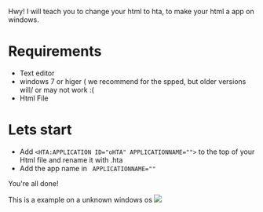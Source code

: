Hwy! I will teach you to change your html to hta, to make your html a app on windows.

# Requirements

- Text editor
- windows 7 or higer ( we recommend for the spped, but older versions will/ or may not work :(
- Html File

# Lets start

- Add ```<HTA:APPLICATION ID="oHTA" APPLICATIONNAME="">``` to  the top of your Html file and rename it with .hta
- Add the app name in ``` APPLICATIONNAME=""```

You're all done!



This is a example on a unknown windows os
<img src="https://upload.wikimedia.org/wikipedia/commons/0/03/HTA-Hello_World_example.png">
